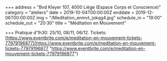 +++
address = "Bvd Kleyer 107, 4000 Liège (Espace Corps et Conscience)"
category = "ateliers"
date = 2019-10-04T00:00:00Z
enddate = 2019-12-06T00:00:00Z
img = "/Meditation_enmvt_jokqg4.jpg"
schedule_in = "19:00"
schedule_out = "20:30"
title = "Méditation en Mouvement"

+++
Pratique d’1h30: 25/10, 08/11, 06/12. Tickets: [https://www.eventbrite.com/e/meditation-en-mouvement-tickets-77979196877](https://www.eventbrite.com/e/meditation-en-mouvement-tickets-77979196877 "https://www.eventbrite.com/e/meditation-en-mouvement-tickets-77979196877")
